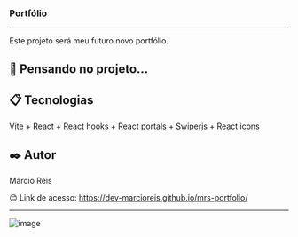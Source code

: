 ### Portfólio

---

Este projeto será meu futuro novo portfólio.

## 🚀 Pensando no projeto...

## 📋 Tecnologias
Vite + React + React hooks + React portals + Swiperjs + React icons

## ✒️ Autor
Márcio Reis

😊 Link de acesso: https://dev-marcioreis.github.io/mrs-portfolio/


---
![image](https://github.com/dev-marcioreis/mrs-portfolio/assets/122680054/584b5483-a9cd-489a-89e9-5ba5dd6fee12)

